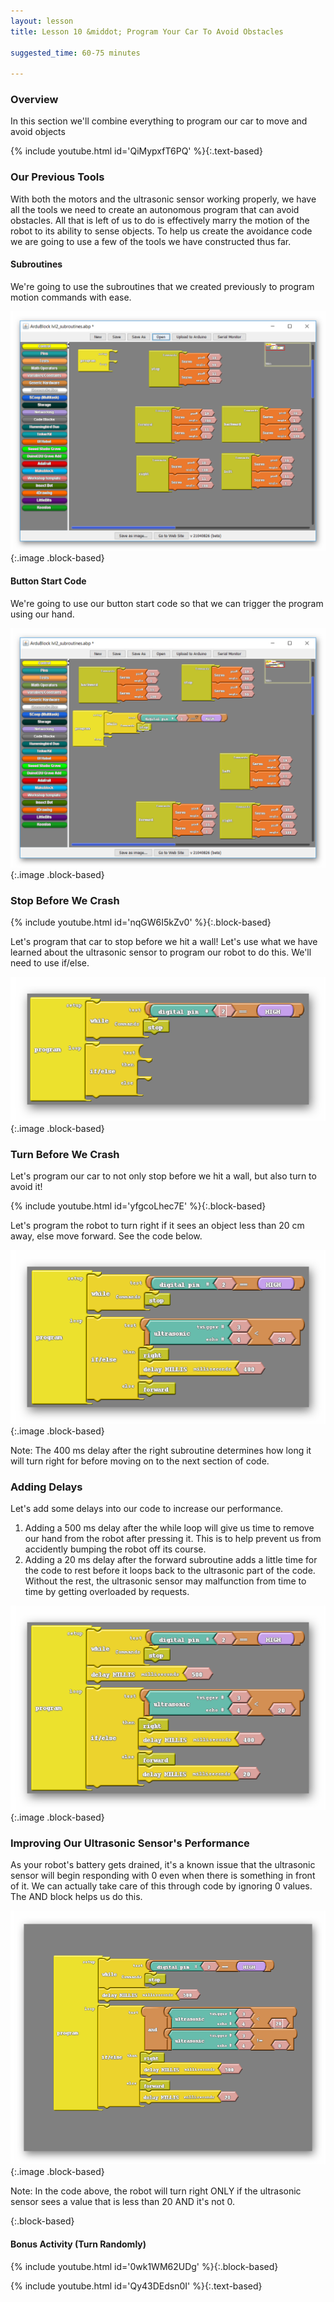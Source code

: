 ```yaml
---
layout: lesson
title: Lesson 10 &middot; Program Your Car To Avoid Obstacles

suggested_time: 60-75 minutes  

---
```


### Overview

In this section we'll combine everything to program our car to move and avoid objects

{% include youtube.html id='QiMypxfT6PQ' %}{:.text-based}


### Our Previous Tools

With both the motors and the ultrasonic sensor working properly, we have all the tools we need to create an autonomous program that can avoid obstacles.  All that is left of us to do is effectively marry the motion of the robot to its ability to sense objects.  To help us create the avoidance code we are going to use a few of the tools we have constructed thus far. 

#### Subroutines

We're going to use the subroutines that we created previously to program motion commands with ease.

![fig 15.1](fig-15_1.png){:.image .block-based}

#### Button Start Code

We're going to use our button start code so that we can trigger the program using our hand.

![fig 15.2](fig-15_2.png){:.image .block-based}

### Stop Before We Crash

{% include youtube.html id='nqGW6I5kZv0' %}{:.block-based}

Let's program that car to stop before we hit a wall!  Let's use what we have learned about the ultrasonic sensor to program our robot to do this.  We'll need to use if/else.

![fig 15.3](fig-15_3.png){:.image .block-based}



### Turn Before We Crash

Let's program our car to not only stop before we hit a wall, but also turn to avoid it!

<div markdown="1">

{% include youtube.html id='yfgcoLhec7E' %}{:.block-based}

Let's program the robot to turn right if it sees an object less than 20 cm away, else move forward.   See the code below.

![fig 15.5](fig-15_5.png){:.image .block-based}

Note: The 400 ms delay after the right subroutine determines how long it will turn right for before moving on to the next section of code.  

### Adding Delays 

Let's add some delays into our code to increase our performance.

1. Adding a 500 ms delay after the while loop will give us time to remove our hand from the robot after pressing it.  This is to help prevent us from accidently bumping the robot off its course.
2. Adding a 20 ms delay after the forward subroutine adds a little time for the code to rest before it loops back to the ultrasonic part of the code.  Without the rest, the ultrasonic sensor may malfunction from time to time by getting overloaded by requests.

![fig 15.6](fig-15_6.png){:.image .block-based}

### Improving Our Ultrasonic Sensor's Performance 

As your robot's battery gets drained, it's a known issue that the ultrasonic sensor will begin responding with 0 even when there is something in front of it.  We can actually take care of this through code by ignoring 0 values.  The AND block helps us do this.

![fig 15.8](fig-15_8.png){:.image .block-based}

Note: In the code above, the robot will turn right ONLY if the ultrasonic sensor sees a value that is less than 20 AND it's not 0.  

</div>{:.block-based}

#### Bonus Activity (Turn Randomly)

{% include youtube.html id='0wk1WM62UDg' %}{:.block-based}

{% include youtube.html id='Qy43DEdsn0I' %}{:.text-based}

